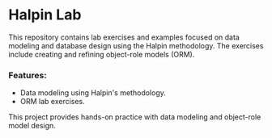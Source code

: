 # Halpin Lab

This repository contains lab exercises and examples focused on data modeling and database design using the Halpin methodology. The exercises include creating and refining object-role models (ORM).

### Features:
- Data modeling using Halpin's methodology.
- ORM lab exercises.

This project provides hands-on practice with data modeling and object-role model design.

